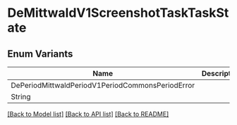 # DeMittwaldV1ScreenshotTaskTaskState

## Enum Variants

| Name | Description |
|---- | -----|
| DePeriodMittwaldPeriodV1PeriodCommonsPeriodError |  |
| String |  |

[[Back to Model list]](../README.md#documentation-for-models) [[Back to API list]](../README.md#documentation-for-api-endpoints) [[Back to README]](../README.md)



